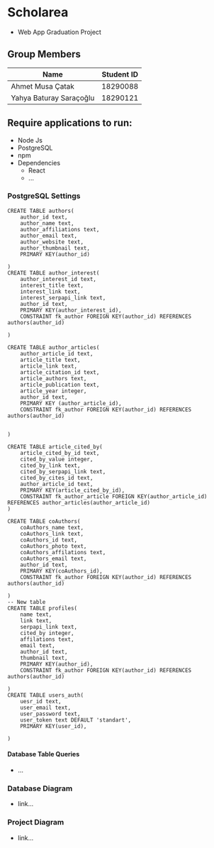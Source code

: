 # Scholarea
* Web App Graduation Project


## Group Members
| Name  | Student ID |
| ------------- | ------------- |
|Ahmet Musa Çatak|18290088|
|Yahya Baturay Saraçoğlu|18290121|

## Require applications to run:
* Node Js
* PostgreSQL
* npm 
* Dependencies
	* React
	* ...

### PostgreSQL Settings
```
CREATE TABLE authors(
	author_id text,
	author_name text,
	author_affiliations text,
	author_email text,
	author_website text,
	author_thumbnail text,
	PRIMARY KEY(author_id)

)
CREATE TABLE author_interest(
	author_interest_id text,
	interest_title text,
	interest_link text,
	interest_serpapi_link text,
	author_id text,
	PRIMARY KEY(author_interest_id),
	CONSTRAINT fk_author FOREIGN KEY(author_id) REFERENCES authors(author_id)

)

CREATE TABLE author_articles(
	author_article_id text,
	article_title text,
	article_link text,
	article_citation_id text,
	article_authors text,
	article_publication text,
	article_year integer,
	author_id text,
	PRIMARY KEY (author_article_id),
	CONSTRAINT fk_author FOREIGN KEY(author_id) REFERENCES authors(author_id)
	
	
)

CREATE TABLE article_cited_by(
	article_cited_by_id text,
	cited_by_value integer,
	cited_by_link text,
	cited_by_serpapi_link text,
	cited_by_cites_id text,
	author_article_id text,
	PRIMARY KEY(article_cited_by_id),
	CONSTRAINT fk_author_article FOREIGN KEY(author_article_id) REFERENCES author_articles(author_article_id)
)

CREATE TABLE coAuthors(
	coAuthors_name text,
	coAuthors_link text,
	coAuthors_id text,
	coAuthors_photo text,
	coAuthors_affilations text,
	coAuthors_email text,
	author_id text,
	PRIMARY KEY(coAuthors_id),
	CONSTRAINT fk_author FOREIGN KEY(author_id) REFERENCES authors(author_id)

)
-- New table
CREATE TABLE profiles(
	name text,
	link text,
	serpapi_link text,
	cited_by integer,
	affilations text,
	email text,
	author_id text,
	thumbnail text,
	PRIMARY KEY(author_id),
	CONSTRAINT fk_author FOREIGN KEY(author_id) REFERENCES authors(author_id)

)
CREATE TABLE users_auth(
	uesr_id text,
	user_email text,
	user_password text,
	user_token text DEFAULT 'standart',
	PRIMARY KEY(user_id),

)
```

#### Database Table Queries
* ...

### Database Diagram
* link...

### Project Diagram
* link...
